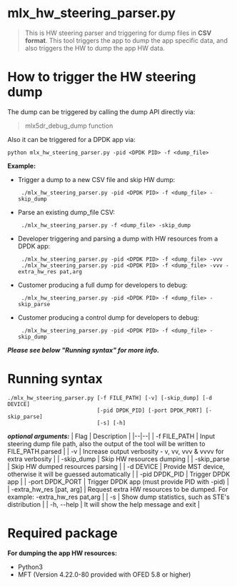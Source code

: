 # mlx_hw_steering_parser.py
> This is HW steering parser and triggering for dump files in **CSV
> format**. 
> This tool triggers the app to dump the app specific data,
> and also triggers the HW to dump the app HW data.
> 
How to trigger the HW steering dump
===================================
The dump can be triggered by calling the dump API directly via:
>  mlx5dr_debug_dump function

Also it can be triggered for a DPDK app via:

    python mlx_hw_steering_parser.py -pid <DPDK PID> -f <dump_file>

**Example:**

 - Trigger a dump to a new CSV file and skip HW dump:

        ./mlx_hw_steering_parser.py -pid <DPDK PID> -f <dump_file> -skip_dump 

 - Parse an existing dump_file CSV:

        ./mlx_hw_steering_parser.py -f <dump_file> -skip_dump

 - Developer triggering and parsing a dump with HW resources from a DPDK app:
 
        ./mlx_hw_steering_parser.py -pid <DPDK PID> -f <dump_file> -vvv
        ./mlx_hw_steering_parser.py -pid <DPDK PID> -f <dump_file> -vvv -extra_hw_res pat,arg
   
 - Customer producing a full dump for developers to debug:
 
        ./mlx_hw_steering_parser.py -pid <DPDK PID> -f <dump_file> -skip_parse

 - Customer producing a control dump for developers to debug:
 
        ./mlx_hw_steering_parser.py -pid <DPDK PID> -f <dump_file> -skip_dump
  
  
 ***Please see below "Running syntax" for more info.***
 
Running syntax
==============

    ./mlx_hw_steering_parser.py [-f FILE_PATH] [-v] [-skip_dump] [-d DEVICE]
                                [-pid DPDK_PID] [-port DPDK_PORT] [-skip_parse]
                                [-s] [-h]

***optional arguments:***
| Flag | Description |
|--|--|
| -f FILE_PATH | Input steering dump file path, also the output of the tool will be written to FILE_PATH.parsed |
| -v | Increase output verbosity - v, vv, vvv & vvvv for extra verbosity |
| -skip_dump | Skip HW resources dumping |
| -skip_parse | Skip HW dumped resources parsing |
| -d DEVICE | Provide MST device, otherwise it will be guessed automatically |
| -pid DPDK_PID | Trigger DPDK app <PID> |
| -port DPDK_PORT | Trigger DPDK app <PORT> (must provide PID with -pid) |
| -extra_hw_res [pat, arg] | Request extra HW resources to be dumped. For example: -extra_hw_res pat,arg |
| -s | Show dump statistics, such as STE's distribution |
| -h, --help | It will show the help message and exit |

Required package
===================
**For dumping the app HW resources:**
 - Python3
 - MFT (Version 4.22.0-80 provided with OFED 5.8 or higher)
